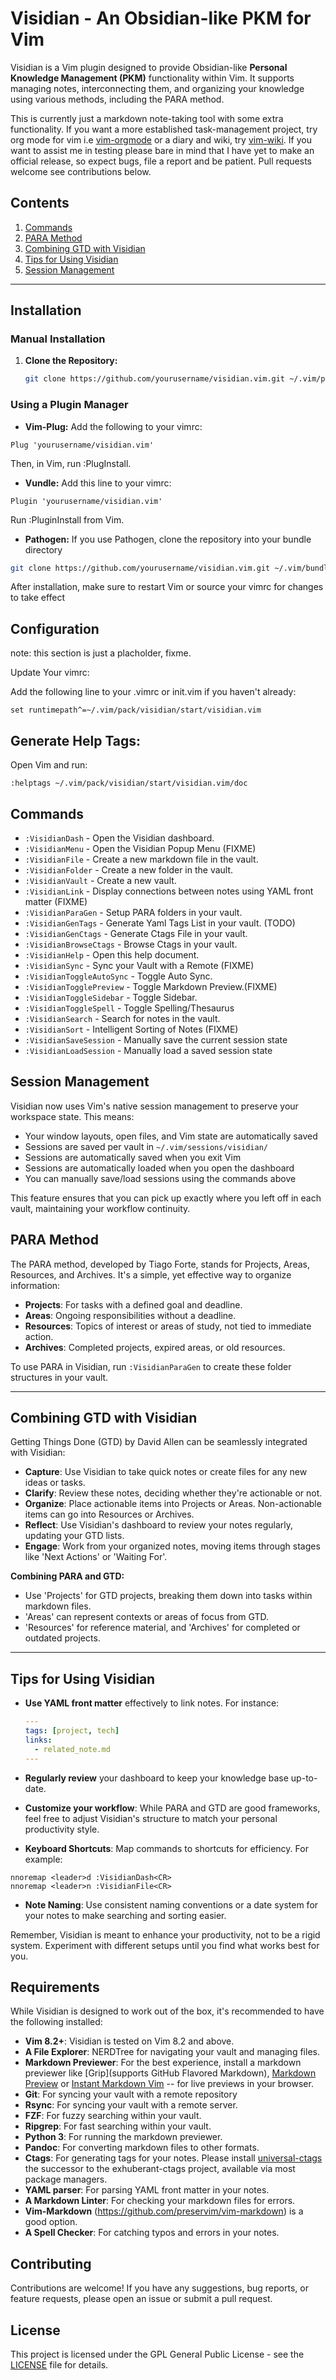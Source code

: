 # Visidian - An Obsidian-like PKM for Vim

Visidian is a Vim plugin designed to provide Obsidian-like **Personal Knowledge Management (PKM)** functionality within Vim. It supports managing notes, interconnecting them, and organizing your knowledge using various methods, including the PARA method.

This is currently just a markdown note-taking tool with some extra functionality. If you want a more established task-management project, try org mode for vim i.e [vim-orgmode](https://github.com/jceb/vim-orgmode) or a diary and wiki, try [vim-wiki](https://github.com/vimwiki/vimwiki). If you want to assist me in testing please bare in mind that I have yet to make an official release, so expect bugs, file a report and be patient. Pull requests welcome see contributions below.

## Contents

1. [Commands](#commands)
2. [PARA Method](#para-method)
3. [Combining GTD with Visidian](#combining-gtd-with-visidian)
4. [Tips for Using Visidian](#tips-for-using-visidian)
5. [Session Management](#session-management)

---
## Installation

### Manual Installation

1. **Clone the Repository:**
   ```sh
   git clone https://github.com/yourusername/visidian.vim.git ~/.vim/pack/visidian/start/visidian.vim
   ```
### Using a Plugin Manager
* **Vim-Plug:**
Add the following to your vimrc:
```vim
Plug 'yourusername/visidian.vim'
```
Then, in Vim, run :PlugInstall.

* **Vundle:**
Add this line to your vimrc:
```vim
Plugin 'yourusername/visidian.vim'
```
Run :PluginInstall from Vim.

*  **Pathogen:**
If you use Pathogen, clone the repository into your bundle directory
```sh
git clone https://github.com/yourusername/visidian.vim.git ~/.vim/bundle/visidian.vim
```
After installation, make sure to restart Vim or source your vimrc for changes to take effect

## Configuration
note: this section is just a placholder, fixme.

Update Your vimrc:

Add the following line to your .vimrc or init.vim if you haven't already:
```vim
set runtimepath^=~/.vim/pack/visidian/start/visidian.vim
```
## Generate Help Tags:
Open Vim and run:
```vim
:helptags ~/.vim/pack/visidian/start/visidian.vim/doc
```
## Commands
- `:VisidianDash` - Open the Visidian dashboard.
- `:VisidianMenu` - Open the Visidian Popup Menu (FIXME)
- `:VisidianFile` - Create a new markdown file in the vault.
- `:VisidianFolder` - Create a new folder in the vault.
- `:VisidianVault` - Create a new vault.
- `:VisidianLink` - Display connections between notes using YAML front matter (FIXME)
- `:VisidianParaGen` - Setup PARA folders in your vault.
- `:VisidianGenTags` - Generate Yaml Tags List in your vault. (TODO)
- `:VisidianGenCtags` - Generate Ctags File in your vault.
- `:VisidianBrowseCtags` - Browse Ctags in your vault.
- `:VisidianHelp` - Open this help document.
- `:VisidianSync` - Sync your Vault with a Remote (FIXME)
- `:VisidianToggleAutoSync` - Toggle Auto Sync.
- `:VisidianTogglePreview` - Toggle Markdown Preview.(FIXME)
- `:VisidianToggleSidebar` - Toggle Sidebar. 
- `:VisidianToggleSpell` - Toggle Spelling/Thesaurus
- `:VisidianSearch` - Search for notes in the vault.
- `:VisidianSort` - Intelligent Sorting of Notes (FIXME)
- `:VisidianSaveSession` - Manually save the current session state
- `:VisidianLoadSession` - Manually load a saved session state

## Session Management

Visidian now uses Vim's native session management to preserve your workspace state. This means:

- Your window layouts, open files, and Vim state are automatically saved
- Sessions are saved per vault in `~/.vim/sessions/visidian/`
- Sessions are automatically saved when you exit Vim
- Sessions are automatically loaded when you open the dashboard
- You can manually save/load sessions using the commands above

This feature ensures that you can pick up exactly where you left off in each vault, maintaining your workflow continuity.

## PARA Method

The PARA method, developed by Tiago Forte, stands for Projects, Areas, Resources, and Archives. It's a simple, yet effective way to organize information:

- **Projects**: For tasks with a defined goal and deadline.
- **Areas**: Ongoing responsibilities without a deadline.
- **Resources**: Topics of interest or areas of study, not tied to immediate action.
- **Archives**: Completed projects, expired areas, or old resources.

To use PARA in Visidian, run `:VisidianParaGen` to create these folder structures in your vault.

---

## Combining GTD with Visidian

Getting Things Done (GTD) by David Allen can be seamlessly integrated with Visidian:

- **Capture**: Use Visidian to take quick notes or create files for any new ideas or tasks.
- **Clarify**: Review these notes, deciding whether they're actionable or not.
- **Organize**: Place actionable items into Projects or Areas. Non-actionable items can go into Resources or Archives.
- **Reflect**: Use Visidian's dashboard to review your notes regularly, updating your GTD lists.
- **Engage**: Work from your organized notes, moving items through stages like 'Next Actions' or 'Waiting For'.

**Combining PARA and GTD:**
- Use 'Projects' for GTD projects, breaking them down into tasks within markdown files.
- 'Areas' can represent contexts or areas of focus from GTD.
- 'Resources' for reference material, and 'Archives' for completed or outdated projects.

---

## Tips for Using Visidian

- **Use YAML front matter** effectively to link notes. For instance:

  ```yaml
  ---
  tags: [project, tech]
  links:
    - related_note.md
  ---

- **Regularly review** your dashboard to keep your knowledge base up-to-date.
- **Customize your workflow**: While PARA and GTD are good frameworks, feel free
to adjust Visidian's structure to match your personal productivity style.
- **Keyboard Shortcuts**: Map commands to shortcuts for efficiency. For example:

```
nnoremap <leader>d :VisidianDash<CR>
nnoremap <leader>n :VisidianFile<CR>
```
- **Note Naming**: Use consistent naming conventions or a date system for your
notes to make searching and sorting easier.

Remember, Visidian is meant to enhance your productivity, not to be a rigid
system. Experiment with different setups until you find what works best for you.

## Requirements
While Visidian is designed to work out of the box, it's recommended to have the
following installed: 
* **Vim 8.2+**: Visidian is tested on Vim 8.2 and above.
* **A File Explorer**: NERDTree for navigating your vault and managing files.
* **Markdown Previewer**: For the best experience, install a markdown previewer
  like [Grip](supports GitHub Flavored Markdown),  [Markdown Preview](https://github.com/iamcco/markdown-preview.nvim)
  or [Instant Markdown Vim](https://vimawesome.com/plugin/instant-markdown-vim) 
  -- for live previews in your browser.
* **Git**: For syncing your vault with a remote repository
* **Rsync**: For syncing your vault with a remote server.
* **FZF**: For fuzzy searching within your vault.
* **Ripgrep**: For fast searching within your vault.
* **Python 3**: For running the markdown previewer.
* **Pandoc**: For converting markdown files to other formats.
* **Ctags**: For generating tags for your notes. Please install [universal-ctags](https://github.com/universal-ctags/ctags) the
successor to the exhuberant-ctags project, available via most package managers.
* **YAML parser**: For parsing YAML front matter in your notes.
* **A Markdown Linter**: For checking your markdown files for errors.
* **Vim-Markdown** (https://github.com/preservim/vim-markdown) is a good option.
* **A Spell Checker**: For catching typos and errors in your notes.

## Contributing
Contributions are welcome! If you have any suggestions, bug reports, or feature
requests, please open an issue or submit a pull request.

## License

This project is licensed under the GPL General Public License - see the [LICENSE](LICENSE) file for details.

 
